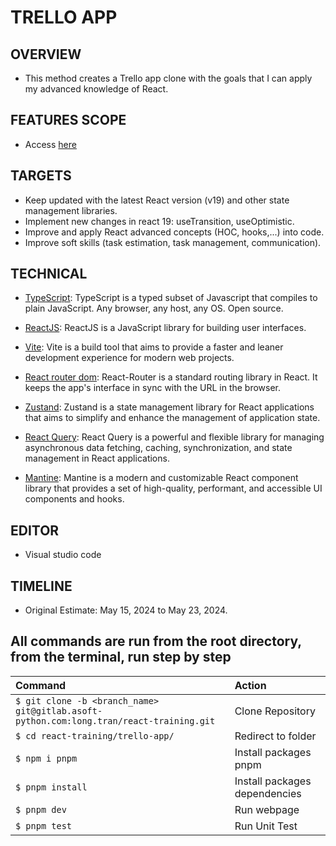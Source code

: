 # TRELLO APP

## OVERVIEW

- This method creates a Trello app clone with the goals that I can apply my advanced knowledge of React.

## FEATURES SCOPE

- Access [here](https://docs.google.com/document/d/1Mmne5sLcf6kpBd_03qCZ_5lhjZyC2srE45wCL46CCKk/edit?usp=sharing)

## TARGETS

- Keep updated with the latest React version (v19) and other state management libraries.
- Implement new changes in react 19: useTransition, useOptimistic.
- Improve and apply React advanced concepts (HOC, hooks,...) into code.
- Improve soft skills (task estimation, task management, communication).

## TECHNICAL

- [TypeScript](https://www.typescriptlang.org/docs/handbook/typescript-in-5-minutes.html): TypeScript is a typed subset of Javascript that compiles to plain JavaScript. Any browser, any host, any OS. Open source.

- [ReactJS](https://reactjs.org/): ReactJS is a JavaScript library for building user interfaces.

- [Vite](https://vitejs.dev/): Vite is a build tool that aims to provide a faster and leaner development experience for modern web projects.

- [React router dom](https://reactrouter.com/en/main): React-Router is a standard routing library in React. It keeps the app's interface in sync with the URL in the browser.

- [Zustand](https://docs.pmnd.rs/zustand/getting-started/introduction): Zustand is a state management library for React applications that aims to simplify and enhance the management of application state.

- [React Query](https://tanstack.com/query/v4/docs/react/overview): React Query is a powerful and flexible library for managing asynchronous data fetching, caching, synchronization, and state management in React applications.

- [Mantine](https://mantine.dev/): Mantine is a modern and customizable React component library that provides a set of high-quality, performant, and accessible UI components and hooks.

## EDITOR

- Visual studio code

## TIMELINE

- Original Estimate: May 15, 2024 to May 23, 2024.

## All commands are run from the root directory, from the terminal, run step by step

| Command                                                                                 | Action                        |
| :-------------------------------------------------------------------------------------- | :---------------------------- |
| `$ git clone -b <branch_name> git@gitlab.asoft-python.com:long.tran/react-training.git` | Clone Repository              |
| `$ cd react-training/trello-app/`                                                       | Redirect to folder            |
| `$ npm i pnpm`                                                                          | Install packages pnpm         |
| `$ pnpm install`                                                                        | Install packages dependencies |
| `$ pnpm dev`                                                                            | Run webpage                   |
| `$ pnpm test`                                                                           | Run Unit Test                 |
